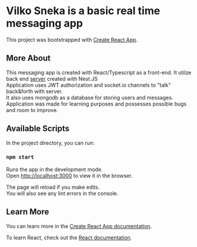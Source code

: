 # Vilko Sneka is a basic real time messaging app

This project was bootstrapped with [Create React App](https://github.com/facebook/create-react-app).

## More About

This messaging app is created with React/Typescript as a front-end. It utilze back end [server](https://github.com/bartasd/VilkoSneka-back) created with Nest.JS <br/> Application uses JWT authorization and socket.io channels to "talk" back&forth with server.<br/>It also uses mongodb as a database for storing users and messages.<br/>Application was made for learning purposes and possesses possible bugs and room to improve.

## Available Scripts

In the project directory, you can run:

### `npm start`

Runs the app in the development mode.\
Open [http://localhost:3000](http://localhost:3000) to view it in the browser.

The page will reload if you make edits.\
You will also see any lint errors in the console.

## Learn More

You can learn more in the [Create React App documentation](https://facebook.github.io/create-react-app/docs/getting-started).

To learn React, check out the [React documentation](https://reactjs.org/).
